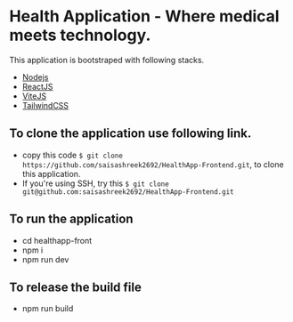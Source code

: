 # Health Application - Where medical meets technology.

This application is bootstraped with following stacks.

- [Nodejs](https://nodejs.org/en)
- [ReactJS](https://react.dev/)
- [ViteJS](https://vitejs.dev/)
- [TailwindCSS](https://tailwindcss.com/)


## To clone the application use following link.

 - copy this code ``` $ git clone https://github.com/saisashreek2692/HealthApp-Frontend.git ```, to clone this application.
 - If you're using SSH, try this ``` $ git clone git@github.com:saisashreek2692/HealthApp-Frontend.git ```

## To run the application

- cd healthapp-front
- npm i
- npm run dev

## To release the build file

- npm run build

